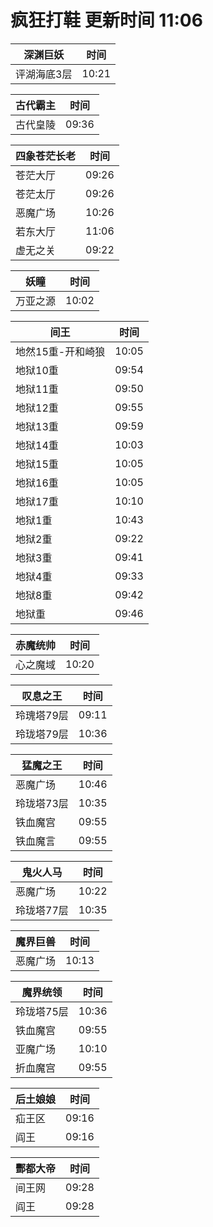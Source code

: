 # 疯狂打鞋 更新时间 11:06

| 深渊巨妖   | 时间    |
|--------|-------|
| 评湖海底3层 | 10:21 |

| 古代霸主   | 时间    |
|--------|-------|
| 古代皇陵 | 09:36 |

| 四象苍茫长老   | 时间    |
|--------|-------|
| 苍茫大厅 | 09:26 |
| 苍茫太厅 | 09:26 |
| 恶魔广场 | 10:26 |
| 若东大厅 | 11:06 |
| 虚无之关 | 09:22 |

| 妖瞳   | 时间    |
|--------|-------|
| 万亚之源 | 10:02 |

| 间王   | 时间    |
|--------|-------|
| 地然15重-开和崎狼 | 10:05 |
| 地狱10重 | 09:54 |
| 地狱11重 | 09:50 |
| 地狱12重 | 09:55 |
| 地狱13重 | 09:59 |
| 地狱14重 | 10:03 |
| 地狱15重 | 10:05 |
| 地狱16重 | 10:05 |
| 地狱17重 | 10:10 |
| 地狱1重 | 10:43 |
| 地狱2重 | 09:22 |
| 地狱3重 | 09:41 |
| 地狱4重 | 09:33 |
| 地狱8重 | 09:42 |
| 地狱重 | 09:46 |

| 赤魔统帅   | 时间    |
|--------|-------|
| 心之魔域 | 10:20 |

| 叹息之王   | 时间    |
|--------|-------|
| 玲瑰塔79层 | 09:11 |
| 玲珑塔79层 | 10:36 |

| 猛魔之王   | 时间    |
|--------|-------|
| 恶魔广场 | 10:46 |
| 玲珑塔73层 | 10:35 |
| 铁血魔宫 | 09:55 |
| 铁血魔言 | 09:55 |

| 鬼火人马   | 时间    |
|--------|-------|
| 恶魔广场 | 10:22 |
| 玲珑塔77层 | 10:35 |

| 魔界巨兽   | 时间    |
|--------|-------|
| 恶魔广场 | 10:13 |

| 魔界统领   | 时间    |
|--------|-------|
| 玲珑塔75层 | 10:36 |
| 铁血魔宫 | 09:55 |
| 亚魔广场 | 10:10 |
| 折血魔宫 | 09:55 |

| 后土娘娘   | 时间    |
|--------|-------|
| 疝王区 | 09:16 |
| 阎王 | 09:16 |

| 酆都大帝   | 时间    |
|--------|-------|
| 间王网 | 09:28 |
| 阎王 | 09:28 |